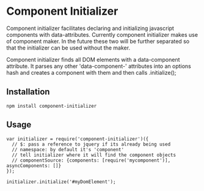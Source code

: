 # Component Initializer

Component initializer facilitates declaring and initializing javascript components with data-attributes. Currently component initializer makes use of component maker. In the future these two will be further separated so that the initializer can be used without the maker.

Component initializer finds all DOM elements with a data-component attribute. It parses any other 'data-component-' attributes into an options hash and creates a component with them and then calls .initialize();

## Installation

    npm install component-initializer

## Usage

    var initializer = require('component-initializer')({
      // $: pass a reference to jquery if its already being used
      // namespace: by default it's 'component'
      // tell initializer where it will find the component objects
      // componentSource: {components: [require('mycomponent')], asyncComponents: []}
    });
    
    initializer.initialize('#myDomElement');
    
   